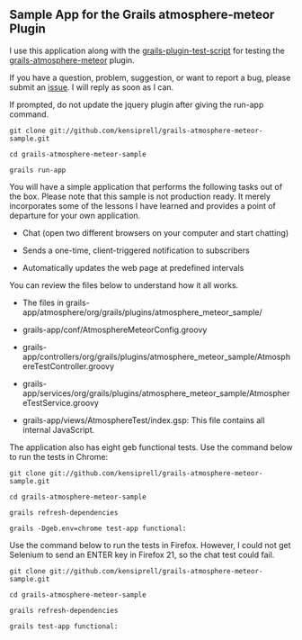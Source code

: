 ## Sample App for the Grails atmosphere-meteor Plugin

I use this application along with the [grails-plugin-test-script](https://github.com/kensiprell/grails-plugin-test-script) for testing the [grails-atmosphere-meteor](https://github.com/kensiprell/grails-atmosphere-meteor) plugin. 

If you have a question, problem, suggestion, or want to report a bug, please submit an [issue](https://github.com/kensiprell/grails-atmosphere-meteor-sample/issues?state=open). I will reply as soon as I can.

If prompted, do not update the jquery plugin after giving the run-app command.

```
git clone git://github.com/kensiprell/grails-atmosphere-meteor-sample.git

cd grails-atmosphere-meteor-sample

grails run-app
```

You will have a simple application that performs the following tasks out of the box. Please note that this sample is not production ready. It merely incorporates some of the lessons I have learned and provides a point of departure for your own application.

* Chat (open two different browsers on your computer and start chatting)

* Sends a one-time, client-triggered notification to subscribers

* Automatically updates the web page at predefined intervals

You can review the files below to understand how it all works. 

* The files in grails-app/atmosphere/org/grails/plugins/atmosphere_meteor_sample/

* grails-app/conf/AtmosphereMeteorConfig.groovy

* grails-app/controllers/org/grails/plugins/atmosphere_meteor_sample/AtmosphereTestController.groovy

* grails-app/services/org/grails/plugins/atmosphere_meteor_sample/AtmosphereTestService.groovy

* grails-app/views/AtmosphereTest/index.gsp: This file contains all internal JavaScript.

The application also has eight geb functional tests. Use the command below to run the tests in Chrome: 

```
git clone git://github.com/kensiprell/grails-atmosphere-meteor-sample.git

cd grails-atmosphere-meteor-sample

grails refresh-dependencies

grails -Dgeb.env=chrome test-app functional:
```
Use the command below to run the tests in Firefox. However, I could not get Selenium to send an ENTER key in Firefox 21, so the chat test could fail.

```
git clone git://github.com/kensiprell/grails-atmosphere-meteor-sample.git

cd grails-atmosphere-meteor-sample

grails refresh-dependencies

grails test-app functional:
```



